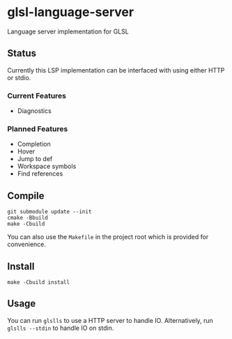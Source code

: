 # glsl-language-server
Language server implementation for GLSL

## Status
Currently this LSP implementation can be interfaced with using either HTTP or stdio.

### Current Features

- Diagnostics

### Planned Features

- Completion
- Hover
- Jump to def
- Workspace symbols
- Find references


## Compile

    git submodule update --init
    cmake -Bbuild
    make -Cbuild

You can also use the `Makefile` in the project root which is provided for convenience.

## Install

    make -Cbuild install

## Usage

You can run `glslls` to use a HTTP server to handle IO. Alternatively, run
`glslls --stdin` to handle IO on stdin.
